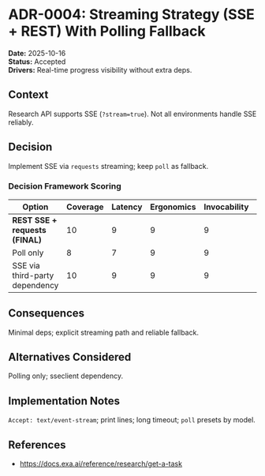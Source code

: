 # ADR-0004: Streaming Strategy (SSE + REST) With Polling Fallback

**Date:** 2025-10-16  
**Status:** Accepted  
**Drivers:** Real-time progress visibility without extra deps.

## Context
Research API supports SSE (`?stream=true`). Not all environments handle SSE reliably.

## Decision
Implement SSE via `requests` streaming; keep `poll` as fallback.

### Decision Framework Scoring
| Option                           | Coverage | Latency | Ergonomics | Invocability | Maintenance | Extensibility | Weighted |
|----------------------------------|----------|---------|------------|--------------|-------------|---------------|----------|
| **REST SSE + requests (FINAL)**  | 10       | 9       | 9          | 9            | 9           | 9             | 9.30     |
| Poll only                        | 8        | 7       | 9          | 9            | 10          | 8             | 8.40     |
| SSE via third-party dependency   | 10       | 9       | 9          | 9            | 8           | 9             | 9.05     |

## Consequences
Minimal deps; explicit streaming path and reliable fallback.

## Alternatives Considered
Polling only; sseclient dependency.

## Implementation Notes
`Accept: text/event-stream`; print lines; long timeout; `poll` presets by model.

## References
- https://docs.exa.ai/reference/research/get-a-task
